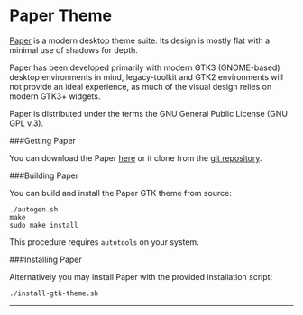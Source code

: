 Paper Theme
===========

[Paper](http://snwh.org/paper/) is a modern desktop theme suite. Its design is mostly flat with a minimal use of shadows for depth.

Paper has been developed primarily with modern GTK3 (GNOME-based) desktop environments in mind, legacy-toolkit and GTK2 environments will not provide an ideal experience, as much of the visual design relies on modern GTK3+ widgets.

Paper is distributed under the terms the GNU General Public License (GNU GPL v.3).

###Getting Paper

You can download the Paper [here](https://github.com/snwh/paper-gtk-theme/archive/master.zip) or it clone from the [git repository](https://github.com/snwh/paper-gtk-theme).

###Building Paper

You can build and install the Paper GTK theme from source:

    ./autogen.sh
    make
    sudo make install

This procedure requires ```autotools``` on your system.

###Installing Paper

Alternatively you may install Paper with the provided installation script:

    ./install-gtk-theme.sh

-----------